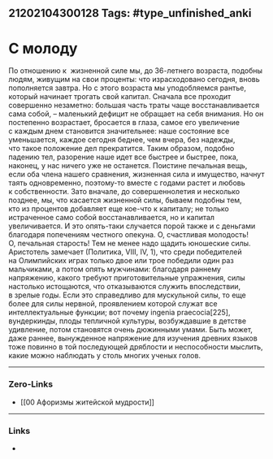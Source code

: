 21202104300128
Tags: #type_unfinished_anki
---
# С молоду

По отношению к  жизненной силе мы, до 36-летнего возраста, подобны людям, живущим на свои проценты: что израсходовано сегодня, вновь пополняется завтра. Но с этого возраста мы уподобляемся рантье, который начинает трогать свой капитал. Сначала все проходит совершенно незаметно: большая часть траты чаще восстанавливается сама собой, – маленький дефицит не обращает на себя внимания. Но он постепенно возрастает, бросается в глаза, самое его увеличение с каждым днем становится значительнее: наше состояние все уменьшается, каждое сегодня беднее, чем вчера, без надежды, что такое положение дел прекратится. Таким образом, подобно падению тел, разорение наше идет все быстрее и быстрее, пока, наконец, у нас ничего уже не останется. Поистине печальная вещь, если оба члена нашего сравнения, жизненная сила и имущество, начнут таять одновременно, поэтому-то вместе с годами растет и любовь к собственности. Зато вначале, до совершеннолетия и несколько позднее, мы, что касается жизненной силы, бываем подобны тем, кто из процентов добавляет еще кое-что к капиталу; не только истраченное само собой восстанавливается, но и капитал увеличивается. И это опять-таки случается порой также и с деньгами благодаря попечениям честного опекуна. О, счастливая молодость! О, печальная старость! Тем не менее надо щадить юношеские силы. Аристотель замечает (Политика, VIII, IV, 1), что среди победителей на Олимпийских играх только двое или трое победили один раз мальчиками, а потом опять мужчинами: благодаря раннему напряжению, какого требуют приготовительные упражнения, силы настолько истощаются, что отказываются служить впоследствии, в зрелые годы. Если это справедливо для мускульной силы, то еще более для силы нервной, проявлением которой служат все интеллектуальные функции; вот почему ingenia praecocia[225], вундеркинды, плоды тепличной культуры, возбуждавшие в детстве удивление, потом становятся очень дюжинными умами. Быть может, даже раннее, вынужденное напряжение для изучения древних языков тоже повинно в той последующей дряблости и неспособности мыслить, какие можно наблюдать у столь многих ученых голов.

---
### Zero-Links
- [[00 Афоризмы житейской мудрости]]
---
### Links
-